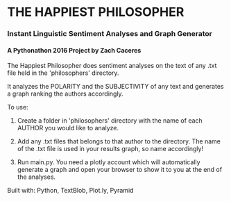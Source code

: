 # THE HAPPIEST PHILOSOPHER
### Instant Linguistic Sentiment Analyses and Graph Generator
#### A Pythonathon 2016 Project by Zach Caceres
The Happiest Philosopher does sentiment analyses on the text of any .txt file held in the 'philosophers' directory.

It analyzes the POLARITY and the SUBJECTIVITY of any text and generates a graph 
ranking the authors accordingly.

To use:
1) Create a folder in 'philosophers' directory with the name of each AUTHOR you would
like to analyze.

2) Add any .txt files that belongs to that author to the directory. The name of the .txt file is used in
your results graph, so name accordingly!

3) Run main.py. You need a plotly account which will automatically generate a 
graph and open your browser to show it to you at the end of the analyses.

Built with: Python, TextBlob, Plot.ly, Pyramid
